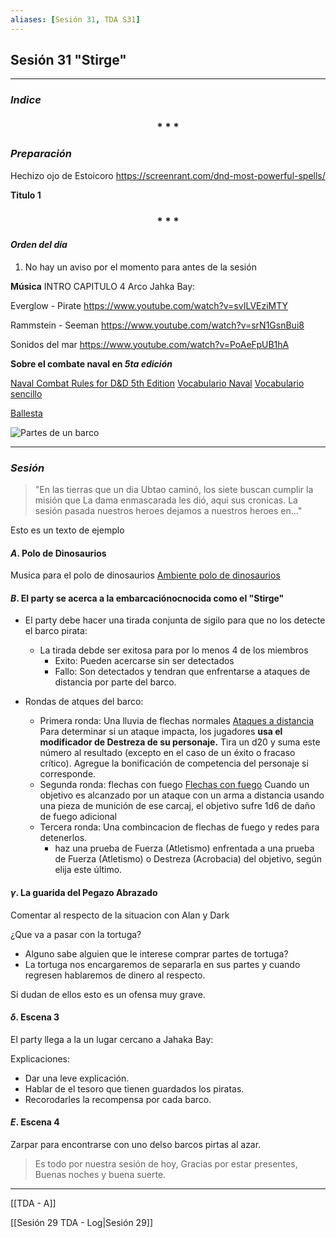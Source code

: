```yaml
---
aliases: [Sesión 31, TDA S31]
---
```


## Sesión 31 "Stirge"
---

### _Indice_

<div align='center'>
   <h3> * * * </h3>
</div>

### _Preparación_
Hechizo ojo de Estoicoro
https://screenrant.com/dnd-most-powerful-spells/

**Titulo 1**

<div align='center'>
   <h3> * * * </h3>
</div>

#### _Orden del día_

1. No hay un aviso por el momento para antes de la sesión


**Música**
INTRO CAPITULO 4 Arco Jahka Bay:

Everglow - Pirate
<https://www.youtube.com/watch?v=svILVEziMTY>

Rammstein - Seeman
<https://www.youtube.com/watch?v=srN1GsnBui8>

Sonidos del mar
<https://www.youtube.com/watch?v=PoAeFpUB1hA>


**Sobre el combate naval en _5ta edición_**

[Naval Combat Rules for D&D 5th Edition](https://www.tribality.com/2014/12/26/naval-combat-rules-dd-5th-edition-part-1/)
[Vocabulario Naval](https://www.escuelabalearnautica.com/diccionario-nautico-escuela-balear)
[Vocabulario sencillo](https://www.balearia.com/es/blog/de-grumete-a-capitan-vocabulario-maritimo-basico-i)

[Ballesta](https://5e.tools/objects.html#ballista_dmg)

![Partes de un barco](https://bit.ly/3aoxjaG)

---

### _Sesión_

>"En las tierras que un dia Ubtao caminó, los siete buscan cumplir la misión que La dama enmascarada les dió, aqui sus cronicas. La sesión pasada nuestros heroes dejamos a nuestros heroes en..."

Esto es un texto de ejemplo




#### $A$.  Polo de Dinosaurios

Musica para el polo de dinosaurios
[Ambiente polo de dinosaurios](https://youtu.be/wgmoMe8icXo)


#### $B$.  El party se acerca a la embarcaciónocnocida como el "Stirge"
- El party debe hacer una tirada conjunta de sigilo para que no los detecte el barco pirata:
	- La tirada debde ser exitosa para por lo menos 4 de los miembros
		- Exito: Pueden acercarse sin ser detectados
		- Fallo: Son detectados y tendran que enfrentarse a ataques de distancia por parte del barco.

- Rondas de atques del barco:
	- Primera ronda: Una lluvia de flechas normales
	  [Ataques a distancia](https://www.diariotiempo.com.ar/zona-gamers/dungeons-dragons-todo-lo-que-necesita-saber-sobre-el-uso-de-armas-a-distancia/)
		  Para determinar si un ataque impacta, los jugadores **usa el modificador de Destreza de su personaje.** Tira un d20 y suma este número al resultado (excepto en el caso de un éxito o fracaso crítico). Agregue la bonificación de competencia del personaje si corresponde.
	- Segunda ronda: flechas con fuego
	  [Flechas con fuego](https://dnd5e.fandom.com/es/wiki/Flechas_de_fuego)
		  Cuando un objetivo es alcanzado por un ataque con un arma a distancia usando una pieza de munición de ese carcaj, el objetivo sufre 1d6 de daño de fuego adicional
	- Tercera ronda: Una combincacion de flechas de fuego y redes para detenerlos.
		- haz una prueba de Fuerza (Atletismo) enfrentada a una prueba de Fuerza (Atletismo) o Destreza (Acrobacia) del objetivo, según elija este último.
	  


#### $\gamma$.  La guarida del Pegazo Abrazado
Comentar al respecto de la situacion con Alan y Dark

¿Que va a pasar con la tortuga?

- Alguno sabe alguien que le interese comprar partes de tortuga?
- La tortuga nos encargaremos de separarla en sus partes y cuando regresen hablaremos de dinero al respecto.

Si dudan de ellos esto es un ofensa muy grave.

#### $\delta$. Escena 3

El party llega a la  un lugar cercano a Jahaka Bay:

Explicaciones:
- Dar una leve explicación.
- Hablar de el tesoro que tienen guardados los piratas.
- Recorodarles la recompensa por cada barco.


#### $E$. Escena 4

Zarpar para encontrarse con uno delso barcos pirtas al azar.


> Es todo por nuestra sesión de hoy, Gracias por estar presentes, Buenas noches y buena suerte.

---

[[TDA - A]]

[[Sesión 29 TDA - Log|Sesión 29]]
